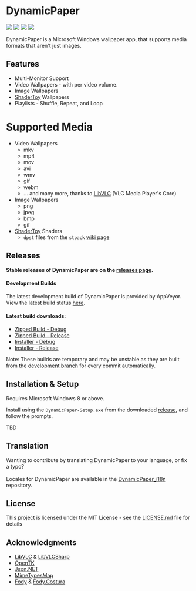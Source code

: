 # DynamicPaper
<p float="left" align="left" width="100%">
 <img src="https://img.shields.io/github/license/Maxstupo/DynamicPaper.svg" />
 <img src="https://img.shields.io/github/release/Maxstupo/DynamicPaper.svg" />
 <img src="https://img.shields.io/github/downloads/Maxstupo/DynamicPaper/total.svg" />
 <a href="https://ci.appveyor.com/project/Maxstupo/DynamicPaper">
    <img src="https://ci.appveyor.com/api/projects/status/l70py6w3qu9tmwm7?svg=true" />
 </a>
</p>

DynamicPaper is a Microsoft Windows wallpaper app, that supports media formats that aren't just images. 

## Features
* Multi-Monitor Support
* Video Wallpapers - with per video volume.
* Image Wallpapers
* [ShaderToy](https://www.shadertoy.com/) Wallpapers
* Playlists - Shuffle, Repeat, and Loop


# Supported Media
* Video Wallpapers
  * mkv
  * mp4
  * mov
  * avi
  * wmv
  * gif
  * webm
  * ... and many more, thanks to [LibVLC](https://www.videolan.org/vlc/libvlc.html) (VLC Media Player's Core)
* Image Wallpapers
  * png
  * jpeg
  * bmp
  * gif
* [ShaderToy](https://www.shadertoy.com/) Shaders
  * `dpst` files from the `stpack` [wiki page](https://github.com/Maxstupo/DynamicPaper/wiki/shadertoy)

## Releases

**Stable releases of DynamicPaper are on the [releases page](https://github.com/Maxstupo/DynamicPaper/releases).**

#### Development Builds
The latest development build of DynamicPaper is provided by AppVeyor. View the latest build status [here](https://ci.appveyor.com/project/Maxstupo/DynamicPaper).
<br/>
#### Latest build downloads:
- [Zipped Build - Debug](https://ci.appveyor.com/api/projects/Maxstupo/DynamicPaper/artifacts/DynamicPaper.zip?branch=develop&job=Configuration%3A+Debug)
- [Zipped Build - Release](https://ci.appveyor.com/api/projects/Maxstupo/DynamicPaper/artifacts/DynamicPaper.zip?branch=develop&job=Configuration%3A+Release)
- [Installer - Debug](https://ci.appveyor.com/api/projects/Maxstupo/DynamicPaper/artifacts/DynamicPaper-Setup.exe?branch=develop&job=Configuration%3A+Debug)
- [Installer - Release](https://ci.appveyor.com/api/projects/Maxstupo/DynamicPaper/artifacts/DynamicPaper-Setup.exe?branch=develop&job=Configuration%3A+Release)

Note: These builds are temporary and may be unstable as they are built from the [development branch](https://github.com/Maxstupo/DynamicPaper/tree/develop) for every commit automatically.

## Installation & Setup
Requires Microsoft Windows 8 or above.

Install using the `DynamicPaper-Setup.exe` from the downloaded [release](https://github.com/Maxstupo/DynamicPaper/releases/latest), and follow the prompts.

TBD

## Translation
Wanting to contribute by translating DynamicPaper to your language, or fix a typo?
<br><br>
Locales for DynamicPaper are available in the [DynamicPaper_i18n](https://github.com/Maxstupo/DynamicPaper_i18n) repository.

## License

This project is licensed under the MIT License - see the [LICENSE.md](LICENSE.md) file for details

## Acknowledgments

* [LibVLC](https://code.videolan.org/videolan/libvlc-nuget) & [LibVLCSharp](https://code.videolan.org/videolan/LibVLCSharp)
* [OpenTK](https://github.com/opentk/opentk)
* [Json.NET](https://github.com/JamesNK/Newtonsoft.Json)
* [MimeTypesMap](https://github.com/hey-red/MimeTypesMap)
* [Fody](https://github.com/Fody/Fody/) & [Fody.Costura](https://github.com/Fody/Costura)

